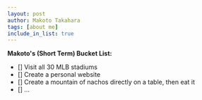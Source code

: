```yaml
---
layout: post
author: Makoto Takahara
tags: [about me]
include_in_list: true
---
```


**Makoto's (Short Term) Bucket List:**
- [] Visit all 30 MLB stadiums
- [] Create a personal website
- [] Create a mountain of nachos directly on a table, then eat it
- [] ...
